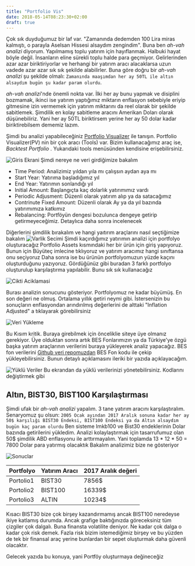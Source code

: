 ```yaml
---
title: "Portfolio Vis"
date: 2018-05-14T08:23:30+02:00
draft: true
---
```


Çok sık duyduğumuz bir laf var. "Zamanında dedemden 100 Lira miras kalmıştı, o parayla Aselsan Hissesi alsaydım zengindim".
Buna ben *ah-vah analizi* diyorum. Yapılmamış toplu yatırım için hayıflanmak. Halbuki hayat böyle değil. İnsanların eline sürekli toplu halde para geçmiyor. Gelirlerinden azar azar biriktiriyorlar ve herhangi bir yatırım aracı alacaklarsa uzun vadede azar azar sık sık şekilde alabilirler. Buna göre doğru bir *ah-vah analizi* şu şekilde olmalı: `Zamanında maaşımdan her ay 50TL ile altın alsaydım bugün şu kadar param olurdu`.


*ah-vah analizi*'nde  önemli nokta var. İlki her ay bunu yapmak ve disiplini bozmamak, ikinci ise yatırım yaptığımız miktarın enflasyon sebebiyle eriyip gitmesine izin vermemek için yatırım miktarını da reel olarak bir şekilde sabitlemek. Şimdilik en kolay sabitleme aracını Amerikan Doları olarak düşünebiliriz. Yani her ay 50TL biriktirsem yerine her ay 50 dolar kadar biriktirebilsem dememiz lazım.

Şimdi bu analizi yapabileceğiniz [Portfolio Visualizer](https://www.portfoliovisualizer.com/) ile tanışın. Portfolio Visualizer(PV) nin bir çok aracı (Tools) var. Bizim kullanacağımız araç ise, *Backtest Portfolio* . Yukarıdaki tools menüsünden kendisine erişebilirsiniz.

![Giris Ekrani](/img/portviz/giris.png)
Şimdi nereye ne veri girdiğimize bakalım

* Time Period: Analizimiz yıldan yıla mı çalışsın aydan aya mı
* Start Year: Yatırıma başladığımız yıl
* End Year: Yatırımın sonlandığı yıl
* Initial Amount:  Başlangıçta kaç dolarlık yatırımımız vardı
* Periodic Adjusment: Düzenli olarak yatırım alıp ya da satacağımız
 * Contrinute Fixed Amount: Düzenli olarak Ay ya da yıl bazında yatırımımıza katkımız
* Rebalancing: Portföyün dengesi bozulunca dengeye getirip getirmeyeceğimiz. Detaylıca daha sonra incelenecek

Diğerlerini şimdilik bırakalım ve hangi yaıtırım araçlarını nasıl seçtiğimize bakalım
![Varlik Secimi](/img/portviz/asset-pick.png)
Şimdi kaçırdığımız yatırımın analizi için portfolyo oluşturacağız
Portfolio Assets kısmındaki her bir ürün için giriş yapıyoruz. Bunun için Büyüteç imlecine tıklıyoruz ve yatırım aracımız hangi sınıftansa onu seçiyoruz
Daha sonra ise bu ürünün portfolyomuzun yüzde kaçını oluşturduğunu yazıyoruz.
Gördüğünüz gibi buradan 3 farklı portfolyo oluşturulup karşılaştırma yapılabilir. Bunu sık sık kullanacağız

![Cikti Aciklamasi](/img/portviz/output-modes.png)

Burası analizin sonucunu gösteriyor. Portfolyomuz ne kadar büyümüş. En son değeri ne olmuş. Ortalama yıllık getiri neymi gibi.
İstersenizin bu sonuçların enflasyondan arındırılmış değerlerini de alttaki "Inflation Adjusted" a tıklayarak görebilirsiniz

![Veri Yükleme](/img/portviz/asset-import.png)

Bu Kısım kritik. Buraya girebilmek için önceliklie siteye üye olmanız gerekiyor.
Üye olduktan sonra artık BES Fonlarımızın ya da Türkiye'ye özgü başka yatırım araçlarının verilerini buraya yükleyerek analiz yapacağız. BES fon verilerini  [Github veri repomuzdan](https://github.com/KenardaPara/veriler) BES Fon kodu ile çekip yükleyebilirsiniz.
Bunun detaylı açıklamasını ileriki bir yazıda açıklayacağım.


![Yüklü Veriler](/img/portviz/saved-model.png)
Bu ekrandan da yüklü verilerinizi yönetebilirsiniz. Kodlarını değiştirmek gibi


## Altın, BIST30, BIST100 Karşılaştırması

Şimdi ufak bir *ah-vah analizi* yapalım. 3 tane yatırım aracını karşılaştıralım. Senaryomuz şu olsun:
`2005 Ocak ayından 2017 Aralık sonuna kadar her ay 50$ karşılığı BIST30 Endeksi, BIST100 Endeksi ya da Altın alsaydım bugün kaç param olurdu`
Ben sisteme Imkb100 ve Bist30 endeklerinin Dolar bazında getirilerini yükledim. Analizi kolaylaştırmak için tasarrufumuz olan 50$ şimdilik ABD enflasyonu ile arttırmayalım. Yani toplamda 13 * 12 * 50 = 7800 Dolar para yatırmış olacaktık
Bakalım analizimiz bize ne gösteriyor

![Sonuclar](/img/portviz/sonuc.png)


Portfolyo | Yatırım Aracı | 2017 Aralık değeri
-----------|-----|----
Portolio1 | BIST30 | 7856$
Portolio2 | BIST100 | 16339$
Portolio3 | ALTIN | 10234$


Kısacı BIST30 bize çok birşey kazandırmamış ancak BIST100 neredeyse ikiye katlamış durumda. Ancak grafige baktığınızda göreceksiniz tüm çizgiler çok dalgalı. Buna finansta volatilite deniyor. Ne kadar çok dalga o kadar çok risk demek. Fazla risk bizim istemediğimiz birşey ve bu yüzden de tek bir finansal araç yerine bunlardan bir sepet oluşturmak daha güvenli olacaktır.

Gelecek yazıda bu konuya, yani Portföy oluşturmaya değineceğiz
